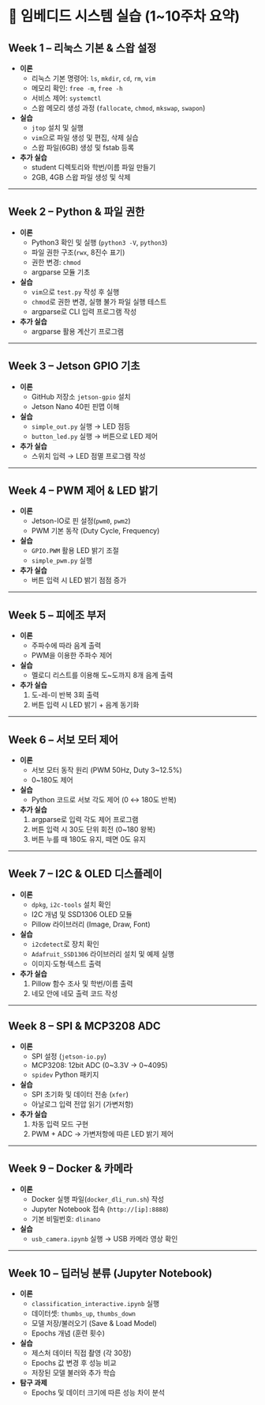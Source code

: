 # 📘 임베디드 시스템 실습 (1~10주차 요약)

## Week 1 – 리눅스 기본 & 스왑 설정
- **이론**
  - 리눅스 기본 명령어: `ls`, `mkdir`, `cd`, `rm`, `vim`  
  - 메모리 확인: `free -m`, `free -h`  
  - 서비스 제어: `systemctl`  
  - 스왑 메모리 생성 과정 (`fallocate`, `chmod`, `mkswap`, `swapon`)
- **실습**
  - `jtop` 설치 및 실행  
  - `vim`으로 파일 생성 및 편집, 삭제 실습  
  - 스왑 파일(6GB) 생성 및 fstab 등록  
- **추가 실습**
  - student 디렉토리와 학번/이름 파일 만들기  
  - 2GB, 4GB 스왑 파일 생성 및 삭제  

---

## Week 2 – Python & 파일 권한
- **이론**
  - Python3 확인 및 실행 (`python3 -V`, `python3`)  
  - 파일 권한 구조(`rwx`, 8진수 표기)  
  - 권한 변경: `chmod`  
  - argparse 모듈 기초
- **실습**
  - `vim`으로 `test.py` 작성 후 실행  
  - `chmod`로 권한 변경, 실행 불가 파일 실행 테스트  
  - argparse로 CLI 입력 프로그램 작성
- **추가 실습**
  - argparse 활용 계산기 프로그램  

---

## Week 3 – Jetson GPIO 기초
- **이론**
  - GitHub 저장소 `jetson-gpio` 설치  
  - Jetson Nano 40핀 핀맵 이해
- **실습**
  - `simple_out.py` 실행 → LED 점등  
  - `button_led.py` 실행 → 버튼으로 LED 제어
- **추가 실습**
  - 스위치 입력 → LED 점멸 프로그램 작성  

---

## Week 4 – PWM 제어 & LED 밝기
- **이론**
  - Jetson-IO로 핀 설정(`pwm0`, `pwm2`)  
  - PWM 기본 동작 (Duty Cycle, Frequency)
- **실습**
  - `GPIO.PWM` 활용 LED 밝기 조절  
  - `simple_pwm.py` 실행
- **추가 실습**
  - 버튼 입력 시 LED 밝기 점점 증가  

---

## Week 5 – 피에조 부저
- **이론**
  - 주파수에 따라 음계 출력  
  - PWM을 이용한 주파수 제어
- **실습**
  - 멜로디 리스트를 이용해 도~도까지 8개 음계 출력
- **추가 실습**
  1. 도-레-미 반복 3회 출력  
  2. 버튼 입력 시 LED 밝기 + 음계 동기화  

---

## Week 6 – 서보 모터 제어
- **이론**
  - 서보 모터 동작 원리 (PWM 50Hz, Duty 3~12.5%)  
  - 0~180도 제어
- **실습**
  - Python 코드로 서보 각도 제어 (0 ↔ 180도 반복)
- **추가 실습**
  1. argparse로 입력 각도 제어 프로그램  
  2. 버튼 입력 시 30도 단위 회전 (0~180 왕복)  
  3. 버튼 누를 때 180도 유지, 떼면 0도 유지  

---

## Week 7 – I2C & OLED 디스플레이
- **이론**
  - `dpkg`, `i2c-tools` 설치 확인  
  - I2C 개념 및 SSD1306 OLED 모듈  
  - Pillow 라이브러리 (Image, Draw, Font)
- **실습**
  - `i2cdetect`로 장치 확인  
  - `Adafruit_SSD1306` 라이브러리 설치 및 예제 실행  
  - 이미지·도형·텍스트 출력
- **추가 실습**
  1. Pillow 함수 조사 및 학번/이름 출력  
  2. 네모 안에 네모 출력 코드 작성  

---

## Week 8 – SPI & MCP3208 ADC
- **이론**
  - SPI 설정 (`jetson-io.py`)  
  - MCP3208: 12bit ADC (0~3.3V → 0~4095)  
  - `spidev` Python 패키지
- **실습**
  - SPI 초기화 및 데이터 전송 (`xfer`)  
  - 아날로그 입력 전압 읽기 (가변저항)
- **추가 실습**
  1. 차동 입력 모드 구현  
  2. PWM + ADC → 가변저항에 따른 LED 밝기 제어  

---

## Week 9 – Docker & 카메라
- **이론**
  - Docker 실행 파일(`docker_dli_run.sh`) 작성  
  - Jupyter Notebook 접속 (`http://[ip]:8888`)  
  - 기본 비밀번호: `dlinano`
- **실습**
  - `usb_camera.ipynb` 실행 → USB 카메라 영상 확인  

---

## Week 10 – 딥러닝 분류 (Jupyter Notebook)
- **이론**
  - `classification_interactive.ipynb` 실행  
  - 데이터셋: `thumbs_up`, `thumbs_down`  
  - 모델 저장/불러오기 (Save & Load Model)  
  - Epochs 개념 (훈련 횟수)
- **실습**
  - 제스처 데이터 직접 촬영 (각 30장)  
  - Epochs 값 변경 후 성능 비교  
  - 저장된 모델 불러와 추가 학습
- **탐구 과제**
  - Epochs 및 데이터 크기에 따른 성능 차이 분석  

